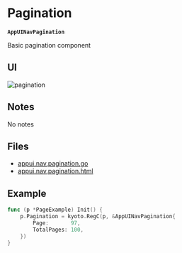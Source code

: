 
# Pagination

**`AppUINavPagination`**

Basic pagination component

## UI

![pagination](/assets/examples/pagination.jpg)

## Notes

No notes

## Files

- [appui.nav.pagination.go](https://github.com/yuriizinets/kyoto-uikit/blob/master/twui/appui.nav.pagination.go)
- [appui.nav.pagination.html](https://github.com/yuriizinets/kyoto-uikit/blob/master/twui/appui.nav.pagination.html)

## Example

```go
func (p *PageExample) Init() {
	p.Pagination = kyoto.RegC(p, &AppUINavPagination{
		Page:       97,
		TotalPages: 100,
	})
}
```